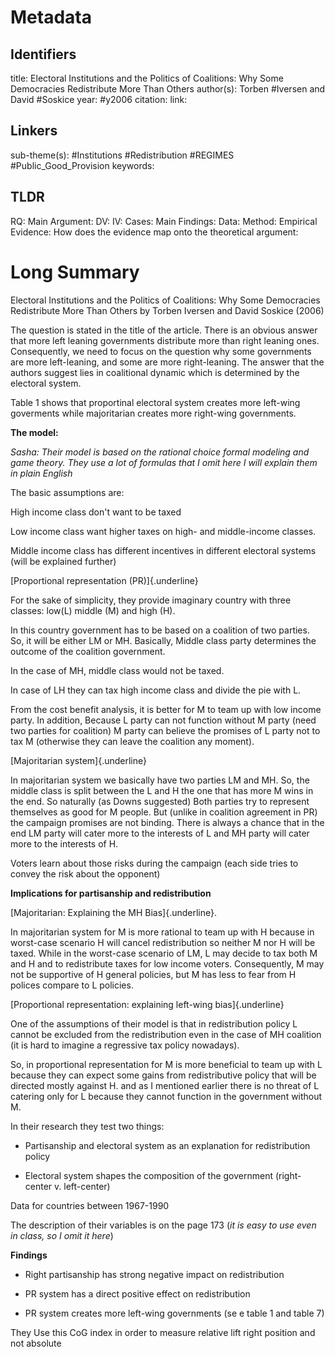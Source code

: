 # Metadata
## Identifiers
title: Electoral Institutions and the Politics of Coalitions: Why Some Democracies Redistribute More Than Others 
author(s): Torben #Iversen and David #Soskice
year: #y2006
citation:
link:

## Linkers

sub-theme(s): #Institutions #Redistribution #REGIMES #Public_Good_Provision 
keywords:

## TLDR

RQ:
Main Argument:
DV:
IV:
Cases:
Main Findings:
Data:
Method:
Empirical Evidence: 
How does the evidence map onto the theoretical argument: 

# Long Summary

Electoral Institutions and the Politics of Coalitions: Why Some
Democracies Redistribute More Than Others by Torben Iversen and David
Soskice (2006)

The question is stated in the title of the article. There is an obvious
answer that more left leaning governments distribute more than right
leaning ones. Consequently, we need to focus on the question why some
governments are more left-leaning, and some are more right-leaning. The
answer that the authors suggest lies in coalitional dynamic which is
determined by the electoral system.

Table 1 shows that proportinal electoral system creates more left-wing
goverments while majoritarian creates more right-wing governments.

**The model:**

*Sasha: Their model is based on the rational choice formal modeling and
game theory. They use a lot of formulas that I omit here I will explain
them in plain English*

The basic assumptions are:

High income class don't want to be taxed

Low income class want higher taxes on high- and middle-income classes.

Middle income class has different incentives in different electoral
systems (will be explained further)

[Proportional representation (PR)]{.underline}

For the sake of simplicity, they provide imaginary country with three
classes: low(L) middle (M) and high (H).

In this country government has to be based on a coalition of two
parties. So, it will be either LM or MH. Basically, Middle class party
determines the outcome of the coalition government.

In the case of MH, middle class would not be taxed.

In case of LH they can tax high income class and divide the pie with L.

From the cost benefit analysis, it is better for M to team up with low
income party. In addition, Because L party can not function without M
party (need two parties for coalition) M party can believe the promises
of L party not to tax M (otherwise they can leave the coalition any
moment).

[Majoritarian system]{.underline}

In majoritarian system we basically have two parties LM and MH. So, the
middle class is split between the L and H the one that has more M wins
in the end. So naturally (as Downs suggested) Both parties try to
represent themselves as good for M people. But (unlike in coalition
agreement in PR) the campaign promises are not binding. There is always
a chance that in the end LM party will cater more to the interests of L
and MH party will cater more to the interests of H.

Voters learn about those risks during the campaign (each side tries to
convey the risk about the opponent)

**Implications for partisanship and redistribution**

[Majoritarian: Explaining the MH Bias]{.underline}.

In majoritarian system for M is more rational to team up with H because
in worst-case scenario H will cancel redistribution so neither M nor H
will be taxed. While in the worst-case scenario of LM, L may decide to
tax both M and H and to redistribute taxes for low income voters.
Consequently, M may not be supportive of H general policies, but M has
less to fear from H polices compare to L policies.

[Proportional representation: explaining left-wing bias]{.underline}

One of the assumptions of their model is that in redistribution policy L
cannot be excluded from the redistribution even in the case of MH
coalition (it is hard to imagine a regressive tax policy nowadays).

So, in proportional representation for M is more beneficial to team up
with L because they can expect some gains from redistributive policy
that will be directed mostly against H. and as I mentioned earlier there
is no threat of L catering only for L because they cannot function in
the government without M.

In their research they test two things:

-   Partisanship and electoral system as an explanation for
    redistribution policy

-   Electoral system shapes the composition of the government
    (right-center v. left-center)

Data for countries between 1967-1990

The description of their variables is on the page 173 (*it is easy to
use even in class, so I omit it here*)

**Findings**


-   Right partisanship has strong negative impact on redistribution

-   PR system has a direct positive effect on redistribution

-   PR system creates more left-wing governments (se e table 1 and table
    7)

They Use this CoG index in order to measure relative lift right position
and not absolute
